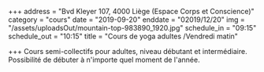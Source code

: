 +++
address = "Bvd Kleyer 107, 4000 Liège (Espace Corps et Conscience)"
category = "cours"
date = "2019-09-20"
enddate = "02019/12/20"
img = "/assets/uploadsOut/mountain-top-983890_1920.jpg"
schedule_in = "09:15"
schedule_out = "10:15"
title = "Cours de yoga adultes /Vendredi matin"

+++
Cours semi-collectifs pour adultes, niveau débutant et intermédiaire. Possibilité de débuter à n'importe quel moment de l'année.